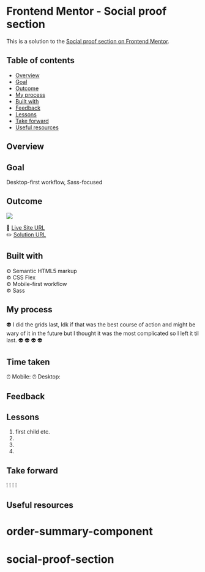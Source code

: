 # Frontend Mentor - Social proof section

This is a solution to the [Social proof section on Frontend Mentor](https://www.frontendmentor.io/challenges/social-proof-section-6e0qTv_bA).

## Table of contents

- [Overview](#overview)
- [Goal](#goal)
- [Outcome](#outcome)
- [My process](#my-process)
- [Built with](#built-with)
- [Feedback](#feedback)
- [Lessons](#lessons)
- [Take forward](#take-forward)
- [Useful resources](#useful-resources)

## Overview

## Goal

Desktop-first workflow, Sass-focused

## Outcome

![](./)

:jigsaw: [Live Site URL]()  
:pencil2: [Solution URL]()

## Built with

:gear: Semantic HTML5 markup  
:gear: CSS Flex  
:gear: Mobile-first workflow  
:gear: Sass

## My process

:alien: I did the grids last, Idk if that was the best course of action and might be wary of it in the future but I thought it was the most complicated so I left it til last.
:alien:
:alien:
:alien:
:alien:

## Time taken

:alarm_clock: Mobile:
:alarm_clock: Desktop:

## Feedback

## Lessons

1. first child etc.
2.
3.
4.

## Take forward

:grey_exclamation:
:grey_exclamation:
:grey_exclamation:
:grey_exclamation:

## Useful resources

[]()

# order-summary-component

# social-proof-section
